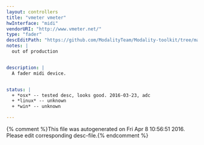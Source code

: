 ```yaml
---
layout: controllers
title: "vmeter vmeter"
hwInterface: "midi"
vendorURI: "http://www.vmeter.net/"
type: "fader"
descEditPath: "https://github.com/ModalityTeam/Modality-toolkit/tree/master/Modality/MKtlDescriptions//vmeter-vmeter.desc.scd"
notes: |
  out of production


description: |
  A fader midi device.


status: |
  + *osx* -- tested desc, looks good. 2016-03-23, adc
  + *linux* -- unknown
  + *win* -- unknown

---
```

{% comment %}This file was autogenerated on Fri Apr  8 10:56:51 2016. Please edit corresponding desc-file.{% endcomment %}